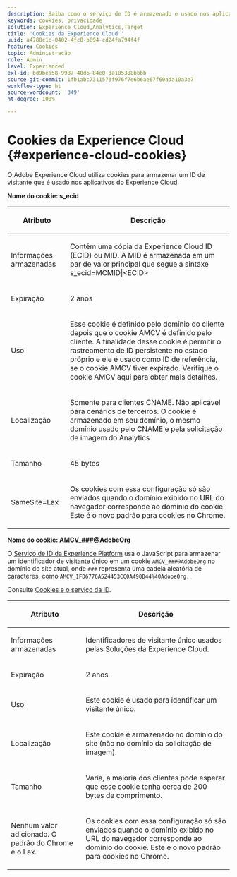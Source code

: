 ```yaml
---
description: Saiba como o serviço de ID é armazenado e usado nos aplicativos do Experience Cloud.
keywords: cookies; privacidade
solution: Experience Cloud,Analytics,Target
title: 'Cookies da Experience Cloud '
uuid: a4788c1c-0402-4fc8-b894-cd24fa794f4f
feature: Cookies
topic: Administração
role: Admin
level: Experienced
exl-id: bd9bea58-9987-40d6-84e0-da185388bbbb
source-git-commit: 1fb1abc7311573f976f7e6b6ae67f60ada10a3e7
workflow-type: ht
source-wordcount: '349'
ht-degree: 100%

---
```


# Cookies da Experience Cloud {#experience-cloud-cookies}

O Adobe Experience Cloud utiliza cookies para armazenar um ID de visitante que é usado nos aplicativos do Experience Cloud.

**Nome do cookie: s_ecid**

<table id="table_FF4C70D3D4CC425BA65162D5A9504F7D"> 
 <thead> 
  <tr> 
   <th colname="col1" class="entry"> <p>Atributo </p> </th> 
   <th colname="col2" class="entry"> <p>Descrição </p> </th> 
  </tr> 
 </thead>
 <tbody> 
  <tr> 
   <td colname="col1"> <p>Informações armazenadas </p> </td> 
   <td colname="col2"> <p> Contém uma cópia da Experience Cloud ID (ECID) ou MID. A MID é armazenada em um par de valor principal que segue a sintaxe s_ecid=MCMID|&lt;ECID&gt; </p> </td> 
  </tr> 
  <tr> 
   <td colname="col1"> <p> Expiração </p> </td> 
   <td colname="col2"> <p>2 anos </p> </td> 
  </tr> 
  <tr> 
   <td colname="col1"> <p> Uso </p> </td> 
   <td colname="col2"> <p>Esse cookie é definido pelo domínio do cliente depois que o cookie AMCV é definido pelo cliente. A finalidade desse cookie é permitir o rastreamento de ID persistente no estado próprio e ele é usado como ID de referência, se o cookie AMCV tiver expirado. Verifique o cookie AMCV aqui para obter mais detalhes. </p> </td> 
  </tr> 
  <tr> 
   <td colname="col1"> <p> Localização </p> </td> 
   <td colname="col2"> <p>Somente para clientes CNAME. Não aplicável para cenários de terceiros. O cookie é armazenado em seu domínio, o mesmo domínio usado pelo CNAME e pela solicitação de imagem do Analytics </p> </td> 
  </tr> 
  <tr> 
   <td colname="col1"> <p> Tamanho </p> </td> 
   <td colname="col2"> <p>45 bytes </p> </td> 
  </tr> 
  <tr> 
   <td colname="col1"> <p> SameSite=Lax </p> </td> 
   <td colname="col2"> <p>Os cookies com essa configuração só são enviados quando o domínio exibido no URL do navegador corresponde ao domínio do cookie. Este é o novo padrão para cookies no Chrome.</p> </td> 
  </tr> 
 </tbody> 
</table>

**Nome do cookie: AMCV_###@AdobeOrg**

O [Serviço de ID da Experience Platform](https://experienceleague.adobe.com/docs/id-service/using/home.html?lang=pt-BR) usa o JavaScript para armazenar um identificador de visitante único em um cookie `AMCV_###@AdobeOrg` no domínio do site atual, onde `###` representa uma cadeia aleatória de caracteres, como `AMCV_1FD6776A524453CC0A490D44%40AdobeOrg.`

Consulte [Cookies e o serviço da ID](https://experienceleague.adobe.com/docs/id-service/using/intro/cookies.html?lang=pt-BR).

<table id="table_1883C0836C1E4AF5A262FBF5000C1B11"> 
 <thead> 
  <tr> 
   <th colname="col1" class="entry"> <p>Atributo </p> </th> 
   <th colname="col2" class="entry"> <p>Descrição </p> </th> 
  </tr> 
 </thead>
 <tbody> 
  <tr> 
   <td colname="col1"> <p>Informações armazenadas </p> </td> 
   <td colname="col2"> <p> Identificadores de visitante único usados pelas Soluções da Experience Cloud. </p> </td> 
  </tr> 
  <tr> 
   <td colname="col1"> <p> Expiração </p> </td> 
   <td colname="col2"> <p> 2 anos </p> </td> 
  </tr> 
  <tr> 
   <td colname="col1"> <p> Uso </p> </td> 
   <td colname="col2"> <p> Este cookie é usado para identificar um visitante único. </p> </td> 
  </tr> 
  <tr> 
   <td colname="col1"> <p> Localização </p> </td> 
   <td colname="col2"> <p> Este cookie é armazenado no domínio do site (não no domínio da solicitação de imagem). </p> </td> 
  </tr> 
  <tr> 
   <td colname="col1"> <p> Tamanho </p> </td> 
   <td colname="col2"> <p> Varia, a maioria dos clientes pode esperar que esse cookie tenha cerca de 200 bytes de comprimento. </p> </td> 
  </tr> 
  <tr> 
   <td colname="col1"> <p>Nenhum valor adicionado. O padrão do Chrome é o Lax. </p> </td> 
   <td colname="col2"> <p> Os cookies com essa configuração só são enviados quando o domínio exibido no URL do navegador corresponde ao domínio do cookie. Este é o novo padrão para cookies no Chrome. </p> </td> 
  </tr> 
 </tbody> 
</table>

